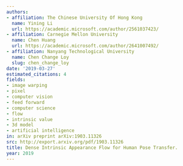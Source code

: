 ```yaml
---
authors:
- affiliation: The Chinese University Of Hong Kong
  name: Yining Li
  url: https://academic.microsoft.com/author/2561037423/
- affiliation: Carnegie Mellon University
  name: Chen Huang
  url: https://academic.microsoft.com/author/2641007492/
- affiliation: Nanyang Technological University
  name: Chen Change Loy
  slug: chen_change_loy
date: '2019-03-27'
estimated_citations: 4
fields:
- image warping
- pixel
- computer vision
- feed forward
- computer science
- flow
- intrinsic value
- 3d model
- artificial intelligence
in: arXiv preprint arXiv:1903.11326
src: http://export.arxiv.org/pdf/1903.11326
title: Dense Intrinsic Appearance Flow for Human Pose Transfer.
year: 2019
---
```

